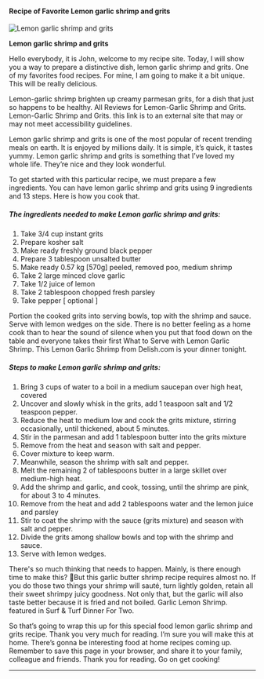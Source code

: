             

#### Recipe of Favorite Lemon garlic shrimp and grits

![Lemon garlic shrimp and grits](https://img-global.cpcdn.com/recipes/653395b1f568a4a6/751x532cq70/lemon-garlic-shrimp-and-grits-recipe-main-photo.jpg)

**Lemon garlic shrimp and grits**

Hello everybody, it is John, welcome to my recipe site. Today, I will show you a way to prepare a distinctive dish, lemon garlic shrimp and grits. One of my favorites food recipes. For mine, I am going to make it a bit unique. This will be really delicious.

Lemon-garlic shrimp brighten up creamy parmesan grits, for a dish that just so happens to be healthy. All Reviews for Lemon-Garlic Shrimp and Grits. Lemon-Garlic Shrimp and Grits. this link is to an external site that may or may not meet accessibility guidelines.

Lemon garlic shrimp and grits is one of the most popular of recent trending meals on earth. It is enjoyed by millions daily. It is simple, it’s quick, it tastes yummy. Lemon garlic shrimp and grits is something that I’ve loved my whole life. They’re nice and they look wonderful.

To get started with this particular recipe, we must prepare a few ingredients. You can have lemon garlic shrimp and grits using 9 ingredients and 13 steps. Here is how you cook that.

##### The ingredients needed to make Lemon garlic shrimp and grits:

1.  Take 3/4 cup instant grits
2.  Prepare kosher salt
3.  Make ready freshly ground black pepper
4.  Prepare 3 tablespoon unsalted butter
5.  Make ready 0.57 kg \[570g\] peeled, removed poo, medium shrimp
6.  Take 2 large minced clove garlic
7.  Take 1/2 juice of lemon
8.  Take 2 tablespoon chopped fresh parsley
9.  Take pepper \[ optional \]

Portion the cooked grits into serving bowls, top with the shrimp and sauce. Serve with lemon wedges on the side. There is no better feeling as a home cook than to hear the sound of silence when you put that food down on the table and everyone takes their first What to Serve with Lemon Garlic Shrimp. This Lemon Garlic Shrimp from Delish.com is your dinner tonight.

##### Steps to make Lemon garlic shrimp and grits:

1.  Bring 3 cups of water to a boil in a medium saucepan over high heat, covered
2.  Uncover and slowly whisk in the grits, add 1 teaspoon salt and 1/2 teaspoon pepper.
3.  Reduce the heat to medium low and cook the grits mixture, stirring occasionally, until thickened, about 5 minutes.
4.  Stir in the parmesan and add 1 tablespoon butter into the grits mixture
5.  Remove from the heat and season with salt and pepper.
6.  Cover mixture to keep warm.
7.  Meanwhile, season the shrimp with salt and pepper.
8.  Melt the remaining 2 of tablespoons butter in a large skillet over medium-high heat.
9.  Add the shrimp and garlic, and cook, tossing, until the shrimp are pink, for about 3 to 4 minutes.
10.  Remove from the heat and add 2 tablespoons water and the lemon juice and parsley
11.  Stir to coat the shrimp with the sauce (grits mixture) and season with salt and pepper.
12.  Divide the grits among shallow bowls and top with the shrimp and sauce.
13.  Serve with lemon wedges.

There's so much thinking that needs to happen. Mainly, is there enough time to make this? 🤔But this garlic butter shrimp recipe requires almost no. If you do those two things your shrimp will sauté, turn lightly golden, retain all their sweet shrimpy juicy goodness. Not only that, but the garlic will also taste better because it is fried and not boiled. Garlic Lemon Shrimp. featured in Surf & Turf Dinner For Two.

So that’s going to wrap this up for this special food lemon garlic shrimp and grits recipe. Thank you very much for reading. I’m sure you will make this at home. There’s gonna be interesting food at home recipes coming up. Remember to save this page in your browser, and share it to your family, colleague and friends. Thank you for reading. Go on get cooking!

* * *